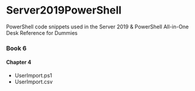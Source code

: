 # Server2019PowerShell
<p>PowerShell code snippets used in the Server 2019 &amp; PowerShell All-in-One Desk Reference for Dummies</p>
<h3>Book 6</h3>
  <h4>Chapter 4</h4>
  <ul>
    <li>UserImport.ps1</li>
    <li>UserImport.csv</li>
  </ul>
